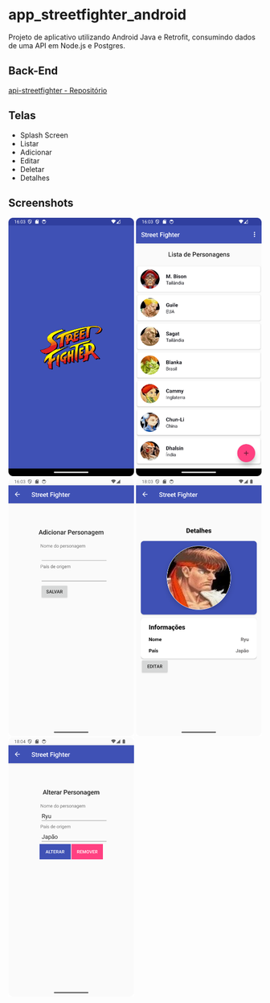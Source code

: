 # app_streetfighter_android

Projeto de aplicativo utilizando Android Java e Retrofit, consumindo dados de uma API em Node.js e Postgres.

## Back-End
[api-streetfighter - Repositório](https://github.com/rlhorochovec/api-streetfighter)

## Telas
- Splash Screen
- Listar
- Adicionar
- Editar
- Deletar
- Detalhes

## Screenshots
<img src="https://github.com/rlhorochovec/app_streetfighter_android/blob/develop/screenshots/splash_screen.png" width="250" /> <img src="https://github.com/rlhorochovec/app_streetfighter_android/blob/develop/screenshots/list_fighters.png" width="250" />
<img src="https://github.com/rlhorochovec/app_streetfighter_android/blob/develop/screenshots/create_fighter.png" width="250" /> <img src="https://github.com/rlhorochovec/app_streetfighter_android/blob/develop/screenshots/detail_fighter.png" width="250" /> <img src="https://github.com/rlhorochovec/app_streetfighter_android/blob/develop/screenshots/edit_fighter.png" width="250" />